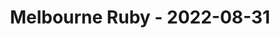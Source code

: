 ---
layout: post
title: Melbourne Ruby - 2022-08-31
datetime: 2022-08-31 18:00:00.000000000 -04:00
name: Melbourne Ruby
external_url: https://www.meetup.com/Ruby-On-Rails-Oceania-Melbourne/events/268079423/
---